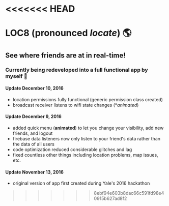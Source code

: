 <<<<<<< HEAD
=======
# LOC8 (pronounced *locate*) :earth_americas:

## See where friends are at in real-time!
### Currently being redeveloped into a full functional app by myself :raised_hands:

#### Update December 10, 2016
- location permissions fully functional (generic permission class created)
- broadcast receiver listens to wifi state changes (**animated*)

#### Update December 9, 2016
- added quick menu (**animated**) to let you change your visibility, add new friends, and logout
- firebase data listeners now only listen to your friend's data rather than the data of all users
- code optimization reduced considerable glitches and lag
- fixed countless other things including location problems, map issues, etc.

#### Update November 13, 2016
- original version of app first created during Yale's 2016 hackathon
>>>>>>> 8ebf94e603b8dac66c591fd98e40915b627ad8f2

